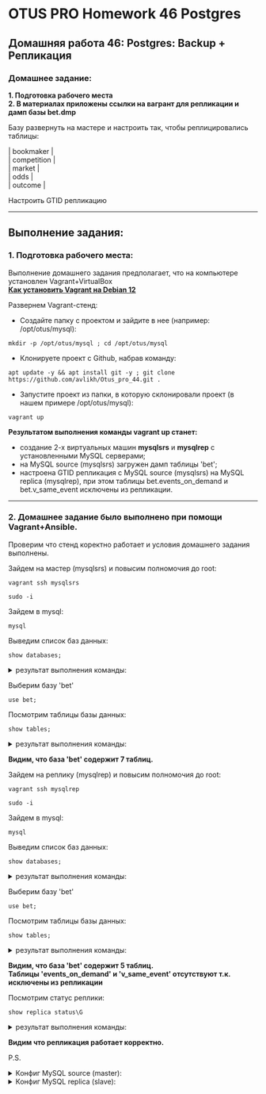 # OTUS PRO Homework 46 Postgres

## Домашняя работа 46: Postgres: Backup + Репликация

### Домашнее задание:
**1. Подготовка рабочего места**   
**2. В материалах приложены ссылки на вагрант для репликации и дамп базы bet.dmp**

Базу развернуть на мастере и настроить так, чтобы реплицировались таблицы:

| bookmaker   |   
| competition |   
| market      |   
| odds        |   
| outcome     |   
   
Настроить GTID репликацию   
 
---
## Выполнение задания:
### 1. Подготовка рабочего места:
Выполнение домашнего задания предполагает, что на компьютере установлен Vagrant+VirtualBox   
**[Как установить Vagrant на Debian 12](https://github.com/avlikh/Install_Vagrant_Debian12/blob/main/README.md)**   

Развернем Vagrant-стенд:
  - Создайте папку с проектом и зайдите в нее (например: /opt/otus/mysql):
```
mkdir -p /opt/otus/mysql ; cd /opt/otus/mysql
```
  - Клонируете проект с Github, набрав команду:
```
apt update -y && apt install git -y ; git clone https://github.com/avlikh/Otus_pro_44.git .
```
  - Запустите проект из папки, в которую склонировали проект (в нашем примере /opt/otus/mysql):
```
vagrant up
```
**Результатом выполнения команды vagrant up станет:** 
* создание 2-х виртуальных машин **mysqlsrs** и **mysqlrep** с установленными MySQL серверами;
* на MySQL source (mysqlsrs) загружен дамп таблицы 'bet';
* настроена GTID репликация с MySQL source (mysqlsrs) на MySQL replica (mysqlrep), при этом таблицы bet.events_on_demand и bet.v_same_event исключены из репликации.
---
### 2. Домашнее задание было выполнено при помощи Vagrant+Ansible.
   
Проверим что стенд коректно работает и условия домашнего задания выполнены.

Зайдем на мастер (mysqlsrs) и повысим полномочия до root: 
```   
vagrant ssh mysqlsrs   
```
```
sudo -i
```

Зайдем в mysql:   
```
mysql
```
Выведим список баз данных:
```
show databases;
```
<details>
<summary> результат выполнения команды: </summary>

```
+--------------------+
| Database           |
+--------------------+
| bet                |
| information_schema |
| mysql              |
| performance_schema |
| sys                |
+--------------------+
5 rows in set (0.01 sec)
```
</details>

Выберим базу 'bet'
```
use bet;
```

Посмотрим таблицы базы данных:

```
show tables;
```
<details>
<summary> результат выполнения команды: </summary>

```
+------------------+
| Tables_in_bet    |
+------------------+
| bookmaker        |
| competition      |
| events_on_demand |
| market           |
| odds             |
| outcome          |
| v_same_event     |
+------------------+
7 rows in set (0.01 sec)
```
</details>
   
**Видим, что база 'bet' содержит 7 таблиц.**
   
Зайдем на реплику (mysqlrep) и повысим полномочия до root: 
```   
vagrant ssh mysqlrep   
```
```
sudo -i
```

Зайдем в mysql:   
```
mysql
```
Выведим список баз данных:
```
show databases;
```
<details>
<summary> результат выполнения команды: </summary>

```
+--------------------+
| Database           |
+--------------------+
| bet                |
| information_schema |
| mysql              |
| performance_schema |
| sys                |
+--------------------+
5 rows in set (0.01 sec)
```
</details>

Выберим базу 'bet'
```
use bet;
```

Посмотрим таблицы базы данных:

```
show tables;
```
<details>
<summary> результат выполнения команды: </summary>

```
+---------------+
| Tables_in_bet |
+---------------+
| bookmaker     |
| competition   |
| market        |
| odds          |
| outcome       |
+---------------+
5 rows in set (0.00 sec)
```
</details>

**Видим, что база 'bet' содержит 5 таблиц.**   
**Таблицы 'events_on_demand' и 'v_same_event' отсутствуют т.к. исключены из репликации**

Посмотрим статус реплики:
 
```
show replica status\G
```
<details>
<summary> результат выполнения команды: </summary>

```
*************************** 1. row ***************************
             Replica_IO_State: Waiting for source to send event
                  Source_Host: 192.168.57.10
                  Source_User: repl
                  Source_Port: 3306
                Connect_Retry: 60
              Source_Log_File: mysql-bin.000001
          Read_Source_Log_Pos: 93814
               Relay_Log_File: relay-log-server.000002
                Relay_Log_Pos: 94030
        Relay_Source_Log_File: mysql-bin.000001
           Replica_IO_Running: Yes
          Replica_SQL_Running: Yes
              Replicate_Do_DB:
          Replicate_Ignore_DB:
           Replicate_Do_Table:
       Replicate_Ignore_Table: bet.events_on_demand,bet.v_same_event
      Replicate_Wild_Do_Table:
  Replicate_Wild_Ignore_Table:
                   Last_Errno: 0
                   Last_Error:
                 Skip_Counter: 0
          Exec_Source_Log_Pos: 93814
              Relay_Log_Space: 94241
              Until_Condition: None
               Until_Log_File:
                Until_Log_Pos: 0
           Source_SSL_Allowed: No
           Source_SSL_CA_File:
           Source_SSL_CA_Path:
              Source_SSL_Cert:
            Source_SSL_Cipher:
               Source_SSL_Key:
        Seconds_Behind_Source: 0
Source_SSL_Verify_Server_Cert: No
                Last_IO_Errno: 0
                Last_IO_Error:
               Last_SQL_Errno: 0
               Last_SQL_Error:
  Replicate_Ignore_Server_Ids:
             Source_Server_Id: 1
                  Source_UUID: d29bf739-f350-11ef-bd99-0800278dc04d
             Source_Info_File: mysql.slave_master_info
                    SQL_Delay: 0
          SQL_Remaining_Delay: NULL
    Replica_SQL_Running_State: Replica has read all relay log; waiting for more updates
           Source_Retry_Count: 86400
                  Source_Bind:
      Last_IO_Error_Timestamp:
     Last_SQL_Error_Timestamp:
               Source_SSL_Crl:
           Source_SSL_Crlpath:
           Retrieved_Gtid_Set: d29bf739-f350-11ef-bd99-0800278dc04d:1-39
            Executed_Gtid_Set: d29bf739-f350-11ef-bd99-0800278dc04d:1-39
                Auto_Position: 1
         Replicate_Rewrite_DB:
                 Channel_Name:
           Source_TLS_Version:
       Source_public_key_path:
        Get_Source_public_key: 1
            Network_Namespace:
1 row in set (0.00 sec)
```
</details>

**Видим что репликация работает корректно.**

P.S.   

<details>
<summary> Конфиг MySQL source (master): </summary>

```
[mysqld]
pid-file	= /var/run/mysqld/mysqld.pid
socket		= /var/run/mysqld/mysqld.sock
datadir		= /var/lib/mysql
log-error	= /var/log/mysql/error.log

bind-address    = 0.0.0.0
server-id	= 1
log-bin		= mysql-bin
binlog_format	= row
gtid-mode=ON
enforce-gtid-consistency
log-replica-updates
```
</details>

<details>
<summary> Конфиг MySQL replica (slave): </summary>

```
[mysqld]
pid-file	= /var/run/mysqld/mysqld.pid
socket		= /var/run/mysqld/mysqld.sock
datadir		= /var/lib/mysql
log-error	= /var/log/mysql/error.log

bind-address    = 0.0.0.0
server-id       = 2
log-bin         = mysql-bin
relay-log	= relay-log-server
read-only	= ON
gtid-mode=ON
enforce-gtid-consistency
log-replica-updates
replicate-ignore-table=bet.events_on_demand
replicate-ignore-table=bet.v_same_event
```
</details>
